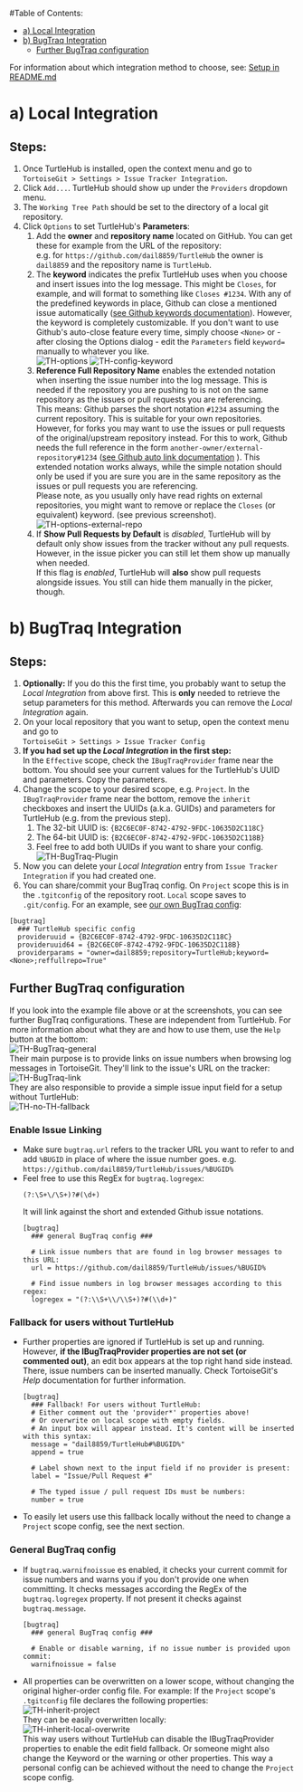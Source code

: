 #Table of Contents:
* [a) Local Integration](#a-local-integration-1)
* [b) BugTraq Integration](#b-bugtraq-integration-1)
  * [Further BugTraq configuration](#further-bugtraq-configuration)

For information about which integration method to choose, see:
[Setup in README.md](../README.md#setup)

# a) Local Integration
## Steps:
1. Once TurtleHub is installed, open the context menu and go to  
`TortoiseGit > Settings > Issue Tracker Integration`.
1. Click `Add...`. TurtleHub should show up under the `Providers` dropdown menu.
1. The `Working Tree Path` should be set to the directory of a local git repository.
1. Click `Options` to set TurtleHub's **Parameters**:
    1. Add the **owner** and **repository name** located on GitHub. You can get these for example from the URL of the 
    repository:  
    e.g. for `https://github.com/dail8859/TurtleHub` the owner is `dail8859` and the repository name is 
    `TurtleHub`.
    1. The **keyword** indicates the prefix TurtleHub uses when you choose and insert issues into the log message. This 
    might be `Closes`, for example, and will format to something like `Closes #1234`. With any of the predefined 
    keywords in place, Github can close a mentioned issue automatically 
    ([see Github keywords documentation](https://help.github.com/articles/closing-issues-using-keywords/)). However, 
    the keyword is completely customizable. If you don't want to use Github's auto-close feature every time, simply 
    choose `<None>` or - after closing the Options dialog - edit the `Parameters` field `keyword=` manually to whatever 
    you like.  
        ![TH-options](/docs/img/TH-options.png "Options Dialog")
        ![TH-config-keyword](/docs/img/TH-config-keyword.png "Keyword parameter")
    1. **Reference Full Repository Name** enables the extended notation when inserting the issue number into the log 
    message. This is needed if the repository you are pushing to is not on the same repository as the issues or pull 
    requests you are referencing.  
    This means: Github parses the short notation `#1234` assuming the current repository. 
    This is suitable for your own repositories. However, for forks you may want to use the issues or pull requests of 
    the original/upstream repository instead. For this to work, Github needs the full reference in the 
    form `another-owner/external-repository#1234` 
    ([see Github auto link documentation](
    https://help.github.com/articles/autolinked-references-and-urls/#issues-and-pull-requests)
    ). This extended notation works always, while the simple notation should only be used if you are sure you are in 
    the same repository as the issues or pull requests you are referencing.  
    Please note, as you usually only have read rights on external repositories, you might want to remove 
    or replace the `Closes` (or equivalent) keyword. (see previous screenshot).  
        ![TH-options-external-repo](/docs/img/TH-options-external-repo.png "Referencing whole Repository")
    1. If **Show Pull Requests by Default** is *disabled*, TurtleHub will by default only show issues from the 
    tracker without any pull requests. However, in the issue picker you can still let them show up manually when 
    needed.  
    If this flag is *enabled*, TurtleHub will **also** show pull requests alongside issues. You still can hide them 
    manually in the picker, though.

# b) BugTraq Integration
## Steps: 
1. **Optionally:** If you do this the first time, you probably want to setup the *Local Integration* from above first. 
This is **only** needed to retrieve the setup parameters for this method. Afterwards you can remove the *Local 
Integration* again.
1. On your local repository that you want to setup, open the context menu and go to  
`TortoiseGit > Settings > Issue Tracker Config` 
1. **If you had set up the *Local Integration* in the first step:**  
In the `Effective` scope, check the `IBugTraqProvider` 
frame near the bottom. You should see your current values for the TurtleHub's UUID and parameters. Copy the parameters.
1. Change the scope to your desired scope, e.g. `Project`. In the `IBugTraqProvider` frame near the bottom, remove the 
`inherit` checkboxes and insert the 
UUIDs (a.k.a. GUIDs) and parameters for TurtleHub (e.g. from the previous step).
    1. The 32-bit UUID is: `{B2C6EC0F-8742-4792-9FDC-10635D2C118C}`
    1. The 64-bit UUID is: `{B2C6EC0F-8742-4792-9FDC-10635D2C118B}`
    1. Feel free to add both UUIDs if you want to share your config.  
    ![TH-BugTraq-Plugin](/docs/img/TH-BugTraq-Plugin.png "TurtleHub in BugTraq")
1. Now you can delete your *Local Integration* entry from `Issue Tracker Integration` if you had created one.
1. You can share/commit your BugTraq config. On `Project` scope this is in the `.tgitconfig` of the repository root. 
`Local` scope saves to `.git/config`.
For an example, see [our own BugTraq config](../.tgitconfig): 
  ```
  [bugtraq]
    ### TurtleHub specific config
    provideruuid = {B2C6EC0F-8742-4792-9FDC-10635D2C118C}
    provideruuid64 = {B2C6EC0F-8742-4792-9FDC-10635D2C118B}
    providerparams = "owner=dail8859;repository=TurtleHub;keyword=<None>;reffullrepo=True"
  ```


## Further BugTraq configuration
If you look into the example file above or at the screenshots, you can see further BugTraq configurations. 
These are independent from TurtleHub. For more information about what they are and how to use them, use the `Help` 
button at the bottom:  
![TH-BugTraq-general](/docs/img/TH-BugTraq-general.png "General BugTraq config")  
Their main purpose is to provide links on issue numbers when browsing log messages in TortoiseGit. They'll link to the 
issue's URL on the tracker:  
![TH-BugTraq-link](/docs/img/TH-BugTraq-link.png "Example of BugTraq issue linking")  
They are also responsible to provide a simple issue input field for a setup without TurtleHub:  
![TH-no-TH-fallback](/docs/img/TH-no-TH-fallback.png "BugTraq issue insertion without TurtleHub")

### Enable Issue Linking
* Make sure `bugtraq.url` refers to the tracker URL you want to refer to and add `%BUGID` in place of where the 
issue number goes. e.g.
`https://github.com/dail8859/TurtleHub/issues/%BUGID%`
* Feel free to use this RegEx for `bugtraq.logregex`:  
    ```regex
    (?:\S+\/\S+)?#(\d+)
    ```
    It will link against the short and extended Github issue notations.
  ```
  [bugtraq]
    ### general BugTraq config ###

    # Link issue numbers that are found in log browser messages to this URL:
    url = https://github.com/dail8859/TurtleHub/issues/%BUGID%
    
    # Find issue numbers in log browser messages according to this regex:
    logregex = "(?:\\S+\\/\\S+)?#(\\d+)"
  ```
### Fallback for users without TurtleHub
* Further properties are ignored if TurtleHub is set up and running. However, **if the IBugTraqProvider properties are 
not set (or commented out)**, an 
edit box appears at the top right hand side instead. There, issue numbers can be inserted manually. Check TortoiseGit's 
*Help* documentation for further information.  
  ```
  [bugtraq]
    ### Fallback! For users without TurtleHub: 
    # Either comment out the 'provider*' properties above!
    # Or overwrite on local scope with empty fields.
    # An input box will appear instead. It's content will be inserted with this syntax:
    message = "dail8859/TurtleHub#%BUGID%"
    append = true
    
    # Label shown next to the input field if no provider is present:
    label = "Issue/Pull Request #"
    
    # The typed issue / pull request IDs must be numbers:
    number = true
  ```
* To easily let users use this fallback locally without the need to change a `Project` scope config, see the next 
section.

### General BugTraq config
* If `bugtraq.warnifnoissue` es enabled, it checks your current commit for issue numbers and warns you if you don't 
provide one when committing. It checks messages according the RegEx of the `bugtraq.logregex` property. If not present 
it checks against `bugtraq.message`.
  ```
  [bugtraq]
    ### general BugTraq config ###

    # Enable or disable warning, if no issue number is provided upon commit:
    warnifnoissue = false
  ```
* All properties can be overwritten on a lower scope, without changing the original higher-order config file. For 
example: If the `Project` scope's `.tgitconfig` file declares the following properties:  
    ![TH-inherit-project](/docs/img/TH-inherit-project.png "BugTraq properties on project scope")      
    They can be easily overwritten locally:      
    ![TH-inherit-local-overwrite](/docs/img/TH-inherit-local-overwrite.png 
    "Overwrite BugTraq properties on local scope")  
    This way users without TurtleHub can disable the IBugTraqProvider properties to enable the edit field fallback. 
    Or someone might also change the Keyword or the warning or other properties. This way a personal config can be 
    achieved without the need to change the `Project` scope config.

